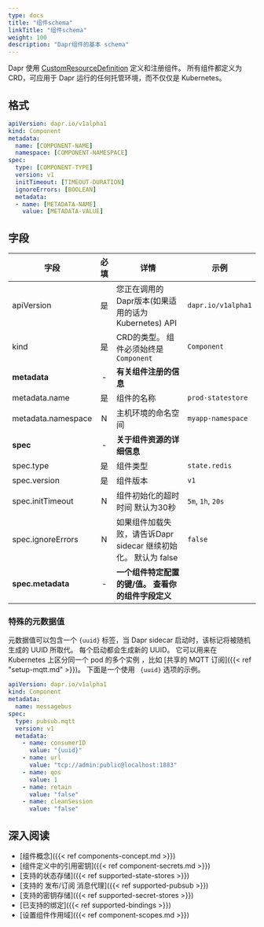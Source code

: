 ```yaml
---
type: docs
title: "组件schema"
linkTitle: "组件schema"
weight: 100
description: "Dapr组件的基本 schema"
---
```


Dapr 使用 [CustomResourceDefinition](https://kubernetes.io/docs/tasks/extend-kubernetes/custom-resources/custom-resource-definitions/) 定义和注册组件。 所有组件都定义为 CRD，可应用于 Dapr 运行的任何托管环境，而不仅仅是 Kubernetes。

## 格式

```yaml
apiVersion: dapr.io/v1alpha1
kind: Component
metadata:
  name: [COMPONENT-NAME]
  namespace: [COMPONENT-NAMESPACE]
spec:
  type: [COMPONENT-TYPE]
  version: v1
  initTimeout: [TIMEOUT-DURATION]
  ignoreErrors: [BOOLEAN]
  metadata:
  - name: [METADATA-NAME]
    value: [METADATA-VALUE]
```

## 字段

| 字段                 | 必填 | 详情                                        | 示例                 |
| ------------------ |:--:| ----------------------------------------- | ------------------ |
| apiVersion         | 是  | 您正在调用的Dapr版本(如果适用的话为 Kubernetes) API      | `dapr.io/v1alpha1` |
| kind               | 是  | CRD的类型。 组件必须始终是 `Component`               | `Component`        |
| **metadata**       | -  | **有关组件注册的信息**                             |                    |
| metadata.name      | 是  | 组件的名称                                     | `prod-statestore`  |
| metadata.namespace | N  | 主机环境的命名空间                                 | `myapp-namespace`  |
| **spec**           | -  | **关于组件资源的详细信息**                           |                    |
| spec.type          | 是  | 组件类型                                      | `state.redis`      |
| spec.version       | 是  | 组件版本                                      | `v1`               |
| spec.initTimeout   | N  | 组件初始化的超时时间 默认为30秒                         | `5m`, `1h`, `20s`  |
| spec.ignoreErrors  | N  | 如果组件加载失败，请告诉Dapr sidecar 继续初始化。 默认为 false | `false`            |
| **spec.metadata**  | -  | **一个组件特定配置的键/值。 查看你的组件字段定义**              |                    |

### 特殊的元数据值

元数据值可以包含一个 `{uuid}` 标签，当 Dapr sidecar 启动时，该标记将被随机生成的 UUID 所取代。 每个启动都会生成新的 UUID。 它可以用来在 Kubernetes 上区分同一个 pod 的多个实例 ，比如 [共享的 MQTT 订阅]({{< ref "setup-mqtt.md" >}})。 下面是一个使用 ` {uuid}` 选项的示例。

```yaml
apiVersion: dapr.io/v1alpha1
kind: Component
metadata:
  name: messagebus
spec:
  type: pubsub.mqtt
  version: v1
  metadata:
    - name: consumerID
      value: "{uuid}"
    - name: url
      value: "tcp://admin:public@localhost:1883"
    - name: qos
      value: 1
    - name: retain
      value: "false"
    - name: cleanSession
      value: "false"
```

## 深入阅读
- [组件概念]({{< ref components-concept.md >}})
- [组件定义中的引用密钥]({{< ref component-secrets.md >}})
- [支持的状态存储]({{< ref supported-state-stores >}})
- [支持的 发布/订阅 消息代理]({{< ref supported-pubsub >}})
- [支持的密钥存储]({{< ref supported-secret-stores >}})
- [已支持的绑定]({{< ref supported-bindings >}})
- [设置组件作用域]({{< ref component-scopes.md >}})
